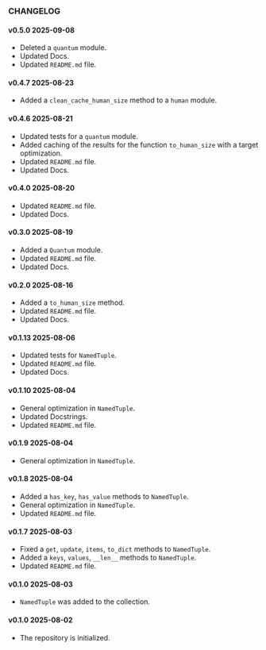 ### CHANGELOG

#### v0.5.0 2025-09-08

- Deleted a `quantum` module.
- Updated Docs.
- Updated `README.md` file.

#### v0.4.7 2025-08-23

- Added a `clean_cache_human_size` method to a `human` module.

#### v0.4.6 2025-08-21

- Updated tests for a `quantum` module.
- Added caching of the results for the function `to_human_size` with a target optimization.
- Updated `README.md` file.
- Updated Docs.

#### v0.4.0 2025-08-20

- Updated `README.md` file.
- Updated Docs.

#### v0.3.0 2025-08-19

- Added a `Quantum` module.
- Updated `README.md` file.
- Updated Docs.

#### v0.2.0 2025-08-16

- Added a `to_human_size` method.
- Updated `README.md` file.
- Updated Docs.

#### v0.1.13 2025-08-06

- Updated tests for `NamedTuple`.
- Updated `README.md` file.
- Updated Docs.

#### v0.1.10 2025-08-04

- General optimization in `NamedTuple`.
- Updated Docstrings.
- Updated `README.md` file.

#### v0.1.9 2025-08-04

- General optimization in `NamedTuple`.

#### v0.1.8 2025-08-04

- Added a `has_key`, `has_value` methods to `NamedTuple`.
- General optimization in `NamedTuple`.
- Updated `README.md` file.

#### v0.1.7 2025-08-03

- Fixed a `get`, `update`, `items`, `to_dict` methods to `NamedTuple`.
- Added a `keys`, `values`, `__len__` methods to `NamedTuple`.
- Updated `README.md` file.

#### v0.1.0 2025-08-03

- `NamedTuple` was added to the collection.

#### v0.1.0 2025-08-02

- The repository is initialized.
